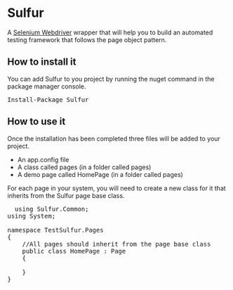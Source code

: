<h1>Sulfur</h1>

<p>
  A <a href="">Selenium Webdriver</a> wrapper that will help you to build an automated testing framework 
  that follows the page object pattern. 
</p>

<h2>How to install it</h2>

<p>
You can add Sulfur to you project by running the nuget command in the package manager console.
</p>

<pre>Install-Package Sulfur</pre>

<h2>How to use it</h2>

<p>
Once the installation has been completed three files will be added to your project.
<ul>
  <li>An app.config file</li>
  <li>A class called pages (in a folder called pages)</li>
  <li>A demo page called HomePage (in a folder called pages)</li>
</ul>
</p>

For each page in your system, you will need to create a new class for it that inherits from the Sulfur page base class.
<pre>
  using Sulfur.Common;
using System; 

namespace TestSulfur.Pages
{
    //All pages should inherit from the page base class
    public class HomePage : Page
    {
         
    }
}
</pre>

